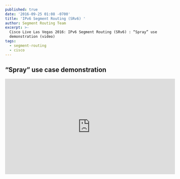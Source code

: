 ```yaml
---
published: true
date: '2016-09-25 01:08 -0700'
title: 'IPv6 Segment Routing (SRv6) '
author: Segment Routing Team
excerpt: >-
  Cisco Live Las Vegas 2016: IPv6 Segment Routing (SRv6) : “Spray” use case
  demonstration (video)
tags:
  - segment-routing
  - cisco
---
```

## “Spray” use case demonstration   

<iframe width="560" height="315" src="https://www.youtube.com/embed/e6wEhJOJ4Vw" frameborder="0" allowfullscreen></iframe>
